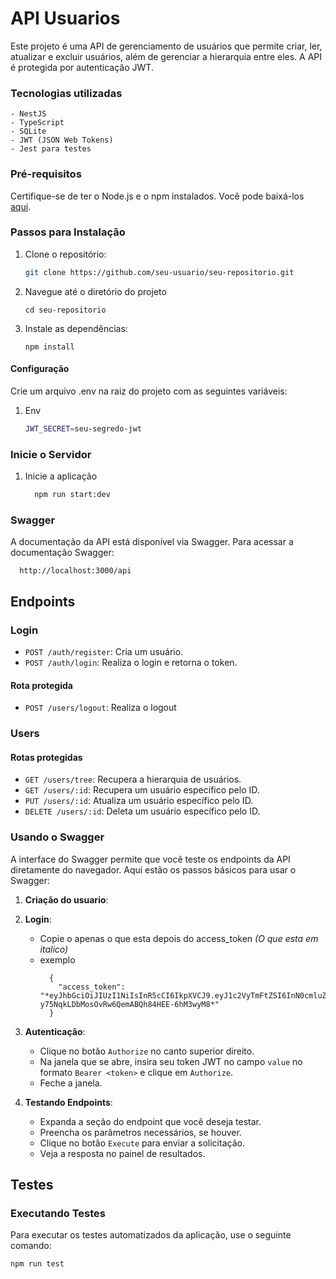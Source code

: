 # API Usuarios

Este projeto é uma API de gerenciamento de usuários que permite criar, ler, atualizar e excluir usuários, além de gerenciar a hierarquia entre eles. A API é protegida por autenticação JWT.

### Tecnologias utilizadas

````
- NestJS
- TypeScript
- SQLite
- JWT (JSON Web Tokens)
- Jest para testes
````

### Pré-requisitos
Certifique-se de ter o Node.js e o npm instalados. Você pode baixá-los [aqui](https://nodejs.org/).

### Passos para Instalação

1. Clone o repositório:
   ```bash
   git clone https://github.com/seu-usuario/seu-repositorio.git

2. Navegue até o diretório do projeto
    ```
    cd seu-repositorio
    ```
3. Instale as dependências:
    ```
    npm install
    ```

#### Configuração
Crie um arquivo .env na raiz do projeto com as seguintes variáveis:
1. Env
    ```bash
    JWT_SECRET=seu-segredo-jwt

### Inicie o Servidor
1. Inicie a aplicação
  
    ```bash
      npm run start:dev

### Swagger

  
  A documentação da API está disponível via Swagger. Para acessar a documentação Swagger:
  ```
    http://localhost:3000/api
  ```

## Endpoints

### Login
- `POST /auth/register`: Cria um usuário.
- `POST /auth/login`: Realiza o login e retorna o token.

#### Rota protegida
- `POST /users/logout`: Realiza o logout

### Users 
#### Rotas protegidas
- `GET /users/tree`: Recupera a hierarquia de usuários.
- `GET /users/:id`: Recupera um usuário específico pelo ID.
- `PUT /users/:id`: Atualiza um usuário específico pelo ID.
- `DELETE /users/:id`: Deleta um usuário específico pelo ID.


### Usando o Swagger

A interface do Swagger permite que você teste os endpoints da API diretamente do navegador. Aqui estão os passos básicos para usar o Swagger:

1. **Criação do usuario**:

2. **Login**:
    - Copie o apenas o que esta depois do access_token *(O que esta em italico)*
    - exemplo
      ```
        {
          "access_token": "*eyJhbGciOiJIUzI1NiIsInR5cCI6IkpXVCJ9.eyJ1c2VyTmFtZSI6InN0cmluZyIsImlhdCI6MTcyMTkzODAzNiwiZXhwIjoxNzIxOTQxNjM2fQ.2uFF-y75NqkLDbMosOvRw6QemABQh84HEE-6hM3wyM8*"
        }

1. **Autenticação**:
    - Clique no botão `Authorize` no canto superior direito.
    - Na janela que se abre, insira seu token JWT no campo `value` no formato `Bearer <token>` e clique em `Authorize`.
    - Feche a janela.

2. **Testando Endpoints**:
    - Expanda a seção do endpoint que você deseja testar.
    - Preencha os parâmetros necessários, se houver.
    - Clique no botão `Execute` para enviar a solicitação.
    - Veja a resposta no painel de resultados.


## Testes

### Executando Testes

Para executar os testes automatizados da aplicação, use o seguinte comando:
```bash
npm run test